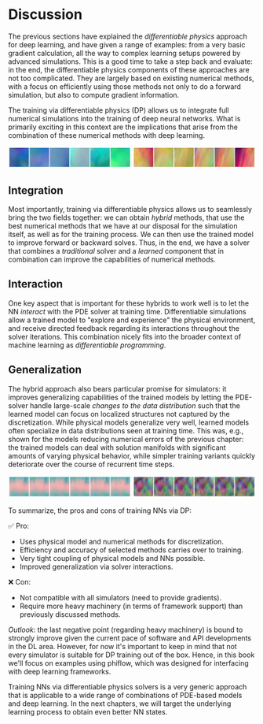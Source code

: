 Discussion
=======================

The previous sections have explained the _differentiable physics_ approach for deep learning, and have given a range of examples: from a very basic gradient calculation, all the way to complex learning setups powered by advanced simulations. This is a good time to take a step back and evaluate: in the end, the differentiable physics components of these approaches are not too complicated. They are largely based on existing numerical methods, with a focus on efficiently using those methods not only to do a forward simulation, but also to compute gradient information. 

The training via differentiable physics (DP) allows us
to integrate full numerical simulations into the training of deep neural networks.
What is primarily exciting in this context are the implications that arise from the combination of these numerical methods with deep learning.

![Divider](resources/divider6.jpg)

## Integration

Most importantly, training via differentiable physics allows us to seamlessly bring the two fields together:
we can obtain _hybrid_ methods, that use the best numerical methods that we have at our disposal for the simulation itself, as well as for the training process. We can then use the trained model to improve forward or backward solves. Thus, in the end, we have a solver that combines a _traditional_ solver and a _learned_ component that in combination can improve the capabilities of numerical methods.

## Interaction

One key aspect that is important for these hybrids to work well is to let the NN _interact_ with the PDE solver at training time. Differentiable simulations allow a trained model to "explore and experience" the physical environment, and receive directed feedback regarding its interactions throughout the solver iterations. This combination nicely fits into the broader context of machine learning as _differentiable programming_. 

## Generalization

The hybrid approach also bears particular promise for simulators: it improves generalizing capabilities of the trained models by letting the PDE-solver handle large-scale _changes to the data distribution_ such that the learned model can focus on localized structures not captured by the discretization. While physical models generalize very well, learned models often specialize in data distributions seen at training time. This was, e.g., shown for the models reducing numerical errors of the previous chapter: the trained models can deal with solution manifolds with significant amounts of varying physical behavior, while simpler training variants quickly deteriorate over the course of recurrent time steps.


![Divider](resources/divider5.jpg)

To summarize, the pros and cons of training NNs via DP:

✅ Pro: 
- Uses physical model and numerical methods for discretization.
- Efficiency and accuracy of selected methods carries over to training.
- Very tight coupling of physical models and NNs possible.
- Improved generalization via solver interactions.

❌ Con: 
- Not compatible with all simulators (need to provide gradients).
- Require more heavy machinery (in terms of framework support) than previously discussed methods.

_Outlook_: the last negative point (regarding heavy machinery) is bound to strongly improve given the current pace of software and API developments in the DL area. However, for now it's important to keep in mind that not every simulator is suitable for DP training out of the box. Hence, in this book we'll focus on examples using phiflow, which was designed for interfacing with deep learning frameworks. 

Training NNs via differentiable physics solvers is a very generic approach that is applicable to a wide range of combinations of PDE-based models and deep learning. In the next chapters, we will target the underlying learning process to obtain even better NN states.
